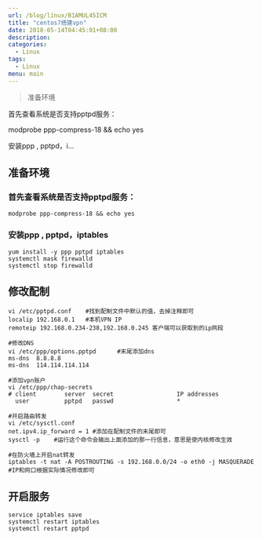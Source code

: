 ```yaml
---
url: /blog/linux/B1AMUL45ICM
title: "centos7搭建vpn"
date: 2018-05-14T04:45:01+08:00
description:
categories:
  - Linux
tags:
  - Linux
menu: main
---
```


> 准备环境

首先查看系统是否支持pptpd服务：

modprobe ppp-compress-18 && echo yes

安装ppp , pptpd，i…

## 准备环境

### 首先查看系统是否支持pptpd服务：

```
modprobe ppp-compress-18 && echo yes

```

### 安装ppp , pptpd，iptables

```
yum install -y ppp pptpd iptables
systemctl mask firewalld
systemctl stop firewalld

```

## 修改配制

```
vi /etc/pptpd.conf    #找到配制文件中默认的值，去掉注释即可
localip 192.168.0.1   #本机VPN IP
remoteip 192.168.0.234-238,192.168.0.245 客户端可以获取到的ip网段

#修改DNS
vi /etc/ppp/options.pptpd      #末尾添加dns
ms-dns  8.8.8.8
ms-dns  114.114.114.114

#添加vpn账户
vi /etc/ppp/chap-secrets
# client        server  secret                  IP addresses
  user          pptpd   passwd                  *

#开启路由转发
vi /etc/sysctl.conf
net.ipv4.ip_forward = 1 #添加在配制文件的末尾即可
sysctl -p    #运行这个命令会输出上面添加的那一行信息，意思是使内核修改生效

#在防火墙上开启nat转发
iptables -t nat -A POSTROUTING -s 192.168.0.0/24 -o eth0 -j MASQUERADE  #IP和网口根据实际情况修改即可

```

## 开启服务

```
service iptables save
systemctl restart iptables
systemctl restart pptpd

```